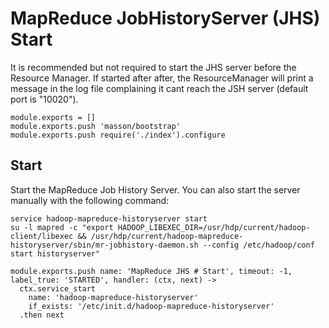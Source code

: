 
# MapReduce JobHistoryServer (JHS) Start

It is recommended but not required to start the JHS server before the Resource
Manager. If started after after, the ResourceManager will print a message in the
log file complaining it cant reach the JSH server (default port is "10020").

    module.exports = []
    module.exports.push 'masson/bootstrap'
    module.exports.push require('./index').configure

## Start

Start the MapReduce Job History Server. You can also start the server manually with the
following command:

```
service hadoop-mapreduce-historyserver start
su -l mapred -c "export HADOOP_LIBEXEC_DIR=/usr/hdp/current/hadoop-client/libexec && /usr/hdp/current/hadoop-mapreduce-historyserver/sbin/mr-jobhistory-daemon.sh --config /etc/hadoop/conf start historyserver"
```

    module.exports.push name: 'MapReduce JHS # Start', timeout: -1, label_true: 'STARTED', handler: (ctx, next) ->
      ctx.service_start
        name: 'hadoop-mapreduce-historyserver'
        if_exists: '/etc/init.d/hadoop-mapreduce-historyserver'
      .then next

